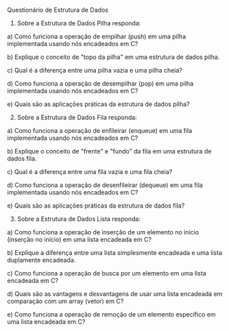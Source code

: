 
Questionário de Estrutura de Dados
>
1. Sobre a Estrutura de Dados Pilha responda:
>
>
a) Como funciona a operação de empilhar (push) em uma pilha implementada usando nós encadeados em C?

b) Explique o conceito de "topo da pilha" em uma estrutura de dados pilha.

c) Qual é a diferença entre uma pilha vazia e uma pilha cheia?

d) Como funciona a operação de desempilhar (pop) em uma pilha implementada usando nós encadeados em C?

e)  Quais são as aplicações práticas da estrutura de dados pilha?
>
>
2. Sobre a Estrutura de Dados Fila responda: 
>
>
a) Como funciona a operação de enfileirar (enqueue) em uma fila implementada usando nós encadeados em C?

b) Explique o conceito de "frente" e "fundo" da fila em uma estrutura de dados fila.

c) Qual é a diferença entre uma fila vazia e uma fila cheia?

d) Como funciona a operação de desenfileirar (dequeue) em uma fila implementada usando nós encadeados em C?

e) Quais são as aplicações práticas da estrutura de dados fila?
>
>
3. Sobre a Estrutura de Dados Lista responda:
>
>
a) Como funciona a operação de inserção de um elemento no início (inserção no início) em uma lista encadeada em C?

b) Explique a diferença entre uma lista simplesmente encadeada e uma lista duplamente encadeada.

c) Como funciona a operação de busca por um elemento em uma lista encadeada em C?

d) Quais são as vantagens e desvantagens de usar uma lista encadeada em comparação com um array (vetor) em C?

e) Como funciona a operação de remoção de um elemento específico em uma lista encadeada em C?

>